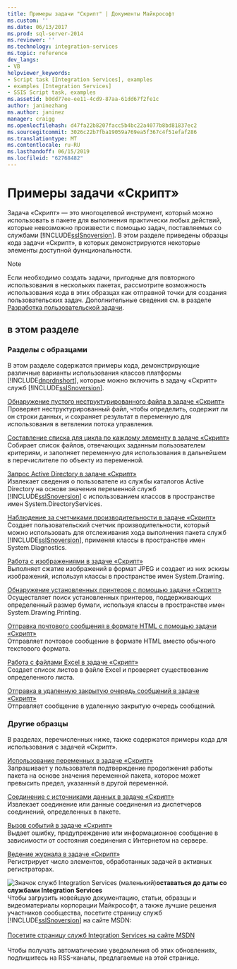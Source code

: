 ```yaml
---
title: Примеры задачи "Скрипт" | Документы Майкрософт
ms.custom: ''
ms.date: 06/13/2017
ms.prod: sql-server-2014
ms.reviewer: ''
ms.technology: integration-services
ms.topic: reference
dev_langs:
- VB
helpviewer_keywords:
- Script task [Integration Services], examples
- examples [Integration Services]
- SSIS Script task, examples
ms.assetid: b0dd77ee-ee11-4cd9-87aa-61dd67f2fe1c
author: janinezhang
ms.author: janinez
manager: craigg
ms.openlocfilehash: d47fa22b8207facc5b4bc22a4077b8bd81837ec2
ms.sourcegitcommit: 3026c22b7fba19059a769ea5f367c4f51efaf286
ms.translationtype: MT
ms.contentlocale: ru-RU
ms.lasthandoff: 06/15/2019
ms.locfileid: "62768482"
---
```

# <a name="script-task-examples"></a>Примеры задачи «Скрипт»
  Задача «Скрипт» — это многоцелевой инструмент, который можно использовать в пакете для выполнения практически любых действий, которые невозможно произвести с помощью задач, поставляемых со службами [!INCLUDE[ssISnoversion](../../includes/ssisnoversion-md.md)]. В этом разделе приведены образцы кода задачи «Скрипт», в которых демонстрируются некоторые элементы доступной функциональности.  
  
> [!NOTE]  
>  Если необходимо создать задачи, пригодные для повторного использования в нескольких пакетах, рассмотрите возможность использования кода в этих образцах как отправной точки для создания пользовательских задач. Дополнительные сведения см. в разделе [Разработка пользовательской задачи](../extending-packages-custom-objects/task/developing-a-custom-task.md).  
  
## <a name="in-this-section"></a>в этом разделе  
  
### <a name="example-topics"></a>Разделы с образцами  
 В этом разделе содержатся примеры кода, демонстрирующие различные варианты использования классов платформы [!INCLUDE[dnprdnshort](../../includes/dnprdnshort-md.md)], которые можно включить в задачу «Скрипт» служб [!INCLUDE[ssISnoversion](../../includes/ssisnoversion-md.md)].  
  
 [Обнаружение пустого неструктурированного файла в задаче «Скрипт»](../extending-packages-scripting-task-examples/detecting-an-empty-flat-file-with-the-script-task.md)  
 Проверяет неструктурированный файл, чтобы определить, содержит ли он строки данных, и сохраняет результат в переменную для использования в ветвлении потока управления.  
  
 [Составление списка для цикла по каждому элементу в задаче «Скрипт»](../extending-packages-scripting-task-examples/gathering-a-list-for-the-foreach-loop-with-the-script-task.md)  
 Собирает список файлов, отвечающих заданным пользователем критериям, и заполняет переменную для использования в дальнейшем в перечислителе по объекту из переменной.  
  
 [Запрос Active Directory в задаче «Скрипт»](../extending-packages-scripting-task-examples/querying-the-active-directory-with-the-script-task.md)  
 Извлекает сведения о пользователе из службы каталогов Active Directory на основе значения переменной служб [!INCLUDE[ssISnoversion](../../includes/ssisnoversion-md.md)] с использованием классов в пространстве имен System.DirectoryServices.  
  
 [Наблюдение за счетчиками производительности в задаче «Скрипт»](../extending-packages-scripting-task-examples/monitoring-performance-counters-with-the-script-task.md)  
 Создает пользовательский счетчик производительности, который можно использовать для отслеживания хода выполнения пакета служб [!INCLUDE[ssISnoversion](../../includes/ssisnoversion-md.md)], применяя классы в пространстве имен System.Diagnostics.  
  
 [Работа с изображениями в задаче «Скрипт»](../extending-packages-scripting-task-examples/working-with-images-with-the-script-task.md)  
 Выполняет сжатие изображений в формат JPEG и создает из них эскизы изображений, используя классы в пространстве имен System.Drawing.  
  
 [Обнаружение установленных принтеров с помощью задачи «Скрипт»](../extending-packages-scripting-task-examples/finding-installed-printers-with-the-script-task.md)  
 Осуществляет поиск установленных принтеров, поддерживающих определенный размер бумаги, используя классы в пространстве имен System.Drawing.Printing.  
  
 [Отправка почтового сообщения в формате HTML с помощью задачи «Скрипт»](../extending-packages-scripting-task-examples/sending-an-html-mail-message-with-the-script-task.md)  
 Отправляет почтовое сообщение в формате HTML вместо обычного текстового формата.  
  
 [Работа с файлами Excel в задаче «Скрипт»](../extending-packages-scripting-task-examples/working-with-excel-files-with-the-script-task.md)  
 Создает список листов в файле Excel и проверяет существование определенного листа.  
  
 [Отправка в удаленную закрытую очередь сообщений в задаче «Скрипт»](../extending-packages-scripting-task-examples/sending-to-a-remote-private-message-queue-with-the-script-task.md)  
 Отправляет сообщение в удаленную закрытую очередь сообщений.  
  
### <a name="other-examples"></a>Другие образцы  
 В разделах, перечисленных ниже, также содержатся примеры кода для использования с задачей «Скрипт».  
  
 [Использование переменных в задаче «Скрипт»](../extending-packages-scripting/task/using-variables-in-the-script-task.md)  
 Запрашивает у пользователя подтверждение продолжения работы пакета на основе значения переменной пакета, которое может превысить предел, указанный в другой переменной.  
  
 [Соединение с источниками данных в задаче «Скрипт»](../extending-packages-scripting/task/connecting-to-data-sources-in-the-script-task.md)  
 Извлекает соединение или данные соединения из диспетчеров соединений, определенных в пакете.  
  
 [Вызов событий в задаче «Скрипт»](../extending-packages-scripting/task/raising-events-in-the-script-task.md)  
 Выдает ошибку, предупреждение или информационное сообщение в зависимости от состояния соединения с Интернетом на сервере.  
  
 [Ведение журнала в задаче «Скрипт»](../extending-packages-scripting/task/logging-in-the-script-task.md)  
 Регистрирует число элементов, обработанных задачей в активных регистраторах.  
  
![Значок служб Integration Services (маленький)](../media/dts-16.gif "значок служб Integration Services (маленький)")**оставаться до даты со службами Integration Services**<br /> Чтобы загрузить новейшую документацию, статьи, образцы и видеоматериалы корпорации Майкрософт, а также лучшие решения участников сообщества, посетите страницу служб [!INCLUDE[ssISnoversion](../../includes/ssisnoversion-md.md)] на сайте MSDN:<br /><br /> [Посетите страницу служб Integration Services на сайте MSDN](https://go.microsoft.com/fwlink/?LinkId=136655)<br /><br /> Чтобы получать автоматические уведомления об этих обновлениях, подпишитесь на RSS-каналы, предлагаемые на этой странице.  
  
  
